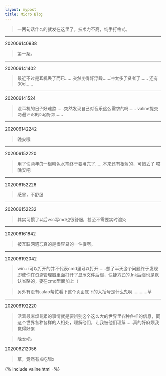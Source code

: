 ```yaml
---
layout: mypost
title: Micro Blog
---
```


> 一两句话什么的就发在这里了，技术力不高，纯手打格式。
---
202006140938

> 第一条。

---

202006141402

> 最近不过是耳机丢了而已……突然变得好浮躁……冲太多了贤者了……
> 还有30d……

---

202006141524

> 没耳机的日子好难熬……突然发现自己对音乐这么需求的吗……
> valine提交两遍评论的bug好烦……

---

202006142242

> 晚安哦

---

202006152220

> 用了快两年的一根粉色水笔终于要用完了……本来还有根蓝的，可惜丢了
> 哎
> 晚安吧

---

202006152226

> 感冒，不舒服

---

202006152232

> 其实习惯了以后vsc写md也很舒服，甚至不需要实时渲染

---

202006161842

> 被互联网遗忘真的是很容易的一件事啊。

---

202006192042

> win+r可以打开的并不代表cmd里可以打开……想了半天这个问题终于发现即使你在资源管理器里面打开了显示文件后缀，快捷方式的.lnk后缀也是默认省略的，要在cmd里面加上（

> 另外有没有dalao帮忙看下这个页面底下的大括号是什么鬼啊…………草

---

202006192220

> 活着最麻烦最累的事情就是要辨别这个这么大的世界里各种各样的信息，同这个世界各种各样的人相处，理解他们，让我被他们理解……真的好麻烦我觉得好累

> 晚安吧。

202006212056

> 草，竟然有点吃醋x


{% include valine.html -%}